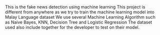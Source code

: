 This is the fake news detection using machine learning
This project is different from anywhere as we try to train the machine learning model into Malay Language dataset
We use several Machine Learning Algorithm such as Naive Bayes, KNN, Decision Tree and Logistic Regression
The dataset used also include together for the developer to test on their model.
